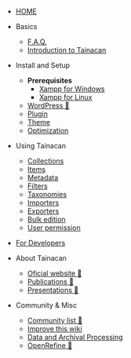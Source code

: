 * [HOME](/)
 
* Basics
    * [F.A.Q.](faq.md)
    * [Introduction to Tainacan](introduction-to-tainacan.md)
* Install and Setup
    * **Prerequisites**
        * [Xampp for Windows](/pt-br/xampp)
        * [Xampp for Linux](/)
    * [WordPress :link:](http://codex.wordpress.org/pt-br:P%C3%A1gina_Inicial ':ignore')
    * [Plugin](/pt-br/tainacan)
    * [Theme](theme.md)
    * [Optimization](optimization.md)
* Using Tainacan
    * [Collections](collections.md)
    * [Items](items.md)
    * [Metadata](metadata.md)
    * [Filters](filters.md)
    * [Taxonomies](taxonomies.md)
    * [Importers](importers.md)
    * [Exporters](exporters.md)
    * [Bulk edition](bulk-edition)
    * [User permission](user-permission.md)
* [For Developers](/dev/)
* About Tainacan
    * [Oficial website :link:](https://tainacan.org/ ':ignore')
    * [Publications :link:](http://pesquisa.medialab.ufg.br/artigos/ ':ignore')
    * [Presentations :link:](https://wiki.tainacan.org/index.php?title=Apresenta%C3%A7%C3%B5es ':ignore')
* Community & Misc
    * [Community list :link:](https://lists.riseup.net/www/subscribe/tainacan ':ignore')
    * [Improve this wiki](improve-this-wiki.md)
    * [Data and Archival Processing](data-processing.md)
    * [OpenRefine :link:](http://openrefine.org/ ':ignore')
 